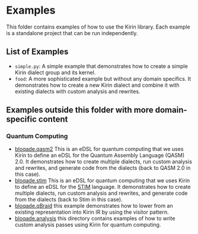 # Examples

This folder contains examples of how to use the Kirin library. Each example is a standalone project that can be run independently.

## List of Examples

- `simple.py`: A simple example that demonstrates how to create a simple Kirin dialect group and its kernel.
- `food`: A more sophisticated example but without any domain specifics. It demonstrates how to create a new Kirin dialect and combine it with existing dialects with custom analysis and rewrites.

## Examples outside this folder with more domain-specific content

### Quantum Computing

- [bloqade.qasm2](https://github.com/QuEraComputing/bloqade/tree/main/src/bloqade/qasm2) This is an eDSL for quantum computing that we uses Kirin to define an eDSL for the Quantum Assembly Language (QASM) 2.0. It demonstrates how to create multiple dialects, run custom analysis and rewrites, and generate code from the dialects (back to QASM 2.0 in this case).
- [bloqade.stim](https://github.com/QuEraComputing/bloqade/tree/main/src/bloqade/stim) This is an eDSL for quantum computing that we uses Kirin to define an eDSL for the [STIM](https://github.com/quantumlib/Stim/) language. It demonstrates how to create multiple dialects, run custom analysis and rewrites, and generate code from the dialects (back to Stim in this case).
- [bloqade.qBraid](https://github.com/QuEraComputing/bloqade/blob/main/src/bloqade/qbraid/lowering.py) this example demonstrates how to lower from an existing representation into Kirin IR by using the visitor pattern.
- [bloqade.analysis](https://github.com/QuEraComputing/bloqade/tree/main/src/bloqade/analysis/) this directory contains examples of how to write custom analysis passes using Kirin for quantum computing.

